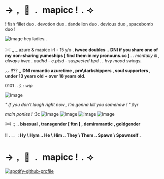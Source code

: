# →﹐ 🪭 ﹒ mapicc !﹒⟢

! fish fillet duo . devotion duo . dandelion duo . devious duo , spacebomb duo !

<img src="https://pbs.twimg.com/media/GYvEX2jXgAAuW59?format=jpg&amp;name=small" alt="Image"/><img> hey ladies..


𓏵 ,, _ azure & mapicc irl - 15 y/o , **iwvec doubles** .. **DNI if you share one of my non-sharing yumeships [ find them in my pronouns.cc ]** . . *mentally ill , always iwec . audhd - c.ptsd - suspected bpd . . hvy mood swings.*

⸝⸝ !!?? ,, **DNI romantic azuretime , pro\darkshippers , soul supporters , under 13 years old + over 18 years old.**

0101 .. ᛝ : *wip*

<img src="https://media.discordapp.net/attachments/1276580446519689289/1394892997203591209/203f21cbd57bd014e23173b32cac3834-removebg-preview-removebg-preview.png?ex=687876d6&amp;is=68772556&amp;hm=514017ed673f5f389842f23327aa98614c06be1a3da5f9d841bd54cdaccf2f9a&amp;=&amp;format=webp&amp;quality=lossless&amp;width=957&amp;height=957" alt="Image"/><img>


*" If you don't laugh right now , I'm gonna kill you somehow ! "* /lyr

*main ponies !*
:3c <img src="https://media.discordapp.net/attachments/1276580446519689289/1394291916752814223/pony-town-im_feral-lie-padded-toy165-4x.png?ex=68764709&amp;is=6874f589&amp;hm=98f80c7348aa3d0c9e7b7df0c3820e54b02cf326d18075e06dba66b9346550ab&amp;=&amp;format=webp&amp;quality=lossless&amp;width=123&amp;height=133" alt="Image"/><img> <img src="https://media.discordapp.net/attachments/1276580446519689289/1394291916543103006/pony-town-_azure_irl__w2i_-_sign_ata-sit-padded-toy268-4x.png?ex=68764709&amp;is=6874f589&amp;hm=1a6201f4b0459bcabce2d5da0a5af0174621814158b77415d43591708db38caa&amp;=&amp;format=webp&amp;quality=lossless&amp;width=149&amp;height=157" alt="Image"/><img> <img src="https://media.discordapp.net/attachments/1276580446519689289/1394291916325261472/pony-town-memento_mori-stand-padded-4x.png?ex=68764709&amp;is=6874f589&amp;hm=0b1a13f148fa7f08a931d9845ed6720221d5cd8c7d6f8c696e4b351dd47eaa3f&amp;=&amp;format=webp&amp;quality=lossless&amp;width=133&amp;height=147" alt="Image"/><img> <img src="https://media.discordapp.net/attachments/1276580446519689289/1394291916987961364/pony-town-_princezam_-_w2i_-_sign_ata-boop-padded-toy367-4x_1.png?ex=68764709&amp;is=6874f589&amp;hm=0435c1d065631a30ba707397cd8eaf7823a004de16aa5a38ea41b7abac2e06c3&amp;=&amp;format=webp&amp;quality=lossless&amp;width=120&amp;height=168" alt="Image"/><img>





𐂯 ;; .. **bisexual , transgender [ ftm ] , demiromantic , goldgender**

!! . 𓂃 : **Hy \ Hym .. He \ Him .. They \ Them .. Spawn \ Spawnself .**

# →﹐ 🪭 ﹒ mapicc !﹒⟢


[![spotify-github-profile](https://spotify-github-profile.kittinanx.com/api/view?uid=31toj3m5rauqrags6bdqpubi2elu&cover_image=true&theme=default&show_offline=false&background_color=121212&interchange=false&bar_color=9e1515&bar_color_cover=false)](https://github.com/kittinan/spotify-github-profile)
